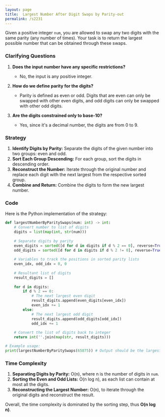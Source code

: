 ```yaml
---
layout: page
title:  Largest Number After Digit Swaps by Parity-out
permalink: /s2231
---
```


Given a positive integer `num`, you are allowed to swap any two digits with the same parity (any number of times). Your task is to return the largest possible number that can be obtained through these swaps.

### Clarifying Questions

1. **Does the input number have any specific restrictions?**
   - No, the input is any positive integer.
  
2. **How do we define parity for the digits?**
   - Parity is defined as even or odd. Digits that are even can only be swapped with other even digits, and odd digits can only be swapped with other odd digits.

3. **Are the digits constrained only to base-10?**
   - Yes, since it's a decimal number, the digits are from 0 to 9.

### Strategy

1. **Identify Digits by Parity:** Separate the digits of the given number into two groups: even and odd.
2. **Sort Each Group Descending:** For each group, sort the digits in descending order.
3. **Reconstruct the Number:** Iterate through the original number and replace each digit with the next largest from the respective sorted group.
4. **Combine and Return:** Combine the digits to form the new largest number.

### Code

Here is the Python implementation of the strategy:

```python
def largestNumberByParitySwaps(num: int) -> int:
    # Convert number to list of digits
    digits = list(map(int, str(num)))
    
    # Separate digits by parity
    even_digits = sorted([d for d in digits if d % 2 == 0], reverse=True)
    odd_digits = sorted([d for d in digits if d % 2 != 0], reverse=True)
    
    # Variables to track the positions in sorted parity lists
    even_idx, odd_idx = 0, 0
    
    # Resultant list of digits
    result_digits = []
    
    for d in digits:
        if d % 2 == 0:
            # The next largest even digit
            result_digits.append(even_digits[even_idx])
            even_idx += 1
        else:
            # The next largest odd digit
            result_digits.append(odd_digits[odd_idx])
            odd_idx += 1
    
    # Convert the list of digits back to integer
    return int(''.join(map(str, result_digits)))

# Example usage:
print(largestNumberByParitySwaps(65875)) # Output should be the largest number obtained
```

### Time Complexity

1. **Separating Digits by Parity:** O(n), where n is the number of digits in `num`.
2. **Sorting the Even and Odd Lists:** O(n log n), as each list can contain at most all the digits.
3. **Reconstructing the Largest Number:** O(n), to iterate through the original digits and reconstruct the result.

Overall, the time complexity is dominated by the sorting step, thus **O(n log n)**.